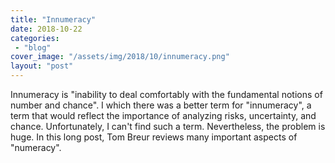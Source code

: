 ```yaml
---
title: "Innumeracy"
date: 2018-10-22
categories: 
 - "blog"
cover_image: "/assets/img/2018/10/innumeracy.png"
layout: "post"
---
```


Innumeracy is "inability to deal comfortably with the fundamental notions of number and chance".
I which there was a better term for "innumeracy", a term that would reflect the importance of analyzing risks, uncertainty, and chance. Unfortunately, I can't find such a term.  Nevertheless, the problem is huge. In this long post, Tom Breur reviews many important aspects of "numeracy".
